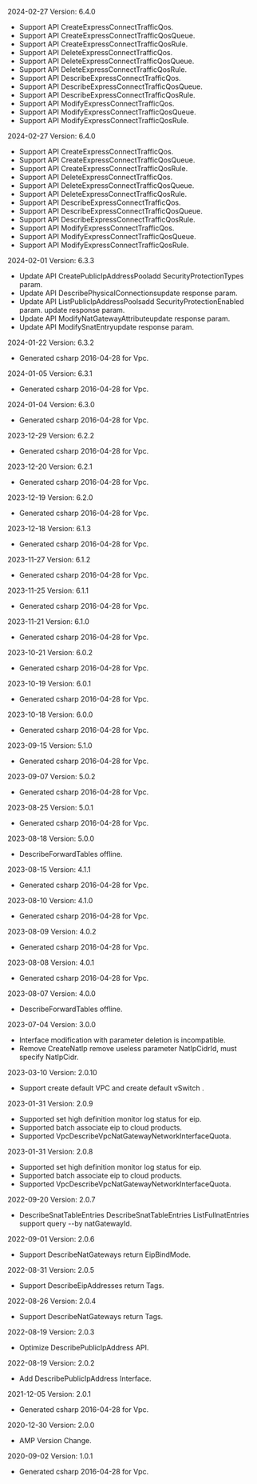 2024-02-27 Version: 6.4.0
- Support API CreateExpressConnectTrafficQos.
- Support API CreateExpressConnectTrafficQosQueue.
- Support API CreateExpressConnectTrafficQosRule.
- Support API DeleteExpressConnectTrafficQos.
- Support API DeleteExpressConnectTrafficQosQueue.
- Support API DeleteExpressConnectTrafficQosRule.
- Support API DescribeExpressConnectTrafficQos.
- Support API DescribeExpressConnectTrafficQosQueue.
- Support API DescribeExpressConnectTrafficQosRule.
- Support API ModifyExpressConnectTrafficQos.
- Support API ModifyExpressConnectTrafficQosQueue.
- Support API ModifyExpressConnectTrafficQosRule.


2024-02-27 Version: 6.4.0
- Support API CreateExpressConnectTrafficQos.
- Support API CreateExpressConnectTrafficQosQueue.
- Support API CreateExpressConnectTrafficQosRule.
- Support API DeleteExpressConnectTrafficQos.
- Support API DeleteExpressConnectTrafficQosQueue.
- Support API DeleteExpressConnectTrafficQosRule.
- Support API DescribeExpressConnectTrafficQos.
- Support API DescribeExpressConnectTrafficQosQueue.
- Support API DescribeExpressConnectTrafficQosRule.
- Support API ModifyExpressConnectTrafficQos.
- Support API ModifyExpressConnectTrafficQosQueue.
- Support API ModifyExpressConnectTrafficQosRule.


2024-02-01 Version: 6.3.3
- Update API CreatePublicIpAddressPooladd SecurityProtectionTypes param.
- Update API DescribePhysicalConnectionsupdate response param.
- Update API ListPublicIpAddressPoolsadd SecurityProtectionEnabled param.
update response param.
- Update API ModifyNatGatewayAttributeupdate response param.
- Update API ModifySnatEntryupdate response param.


2024-01-22 Version: 6.3.2
- Generated csharp 2016-04-28 for Vpc.

2024-01-05 Version: 6.3.1
- Generated csharp 2016-04-28 for Vpc.

2024-01-04 Version: 6.3.0
- Generated csharp 2016-04-28 for Vpc.

2023-12-29 Version: 6.2.2
- Generated csharp 2016-04-28 for Vpc.

2023-12-20 Version: 6.2.1
- Generated csharp 2016-04-28 for Vpc.

2023-12-19 Version: 6.2.0
- Generated csharp 2016-04-28 for Vpc.

2023-12-18 Version: 6.1.3
- Generated csharp 2016-04-28 for Vpc.

2023-11-27 Version: 6.1.2
- Generated csharp 2016-04-28 for Vpc.

2023-11-25 Version: 6.1.1
- Generated csharp 2016-04-28 for Vpc.

2023-11-21 Version: 6.1.0
- Generated csharp 2016-04-28 for Vpc.

2023-10-21 Version: 6.0.2
- Generated csharp 2016-04-28 for Vpc.

2023-10-19 Version: 6.0.1
- Generated csharp 2016-04-28 for Vpc.

2023-10-18 Version: 6.0.0
- Generated csharp 2016-04-28 for Vpc.

2023-09-15 Version: 5.1.0
- Generated csharp 2016-04-28 for Vpc.

2023-09-07 Version: 5.0.2
- Generated csharp 2016-04-28 for Vpc.

2023-08-25 Version: 5.0.1
- Generated csharp 2016-04-28 for Vpc.

2023-08-18 Version: 5.0.0
- DescribeForwardTables offline.

2023-08-15 Version: 4.1.1
- Generated csharp 2016-04-28 for Vpc.

2023-08-10 Version: 4.1.0
- Generated csharp 2016-04-28 for Vpc.

2023-08-09 Version: 4.0.2
- Generated csharp 2016-04-28 for Vpc.

2023-08-08 Version: 4.0.1
- Generated csharp 2016-04-28 for Vpc.

2023-08-07 Version: 4.0.0
- DescribeForwardTables offline.

2023-07-04 Version: 3.0.0
- Interface modification with parameter deletion is incompatible.
- Remove CreateNatIp remove useless parameter NatIpCidrId, must specify NatIpCidr.

2023-03-10 Version: 2.0.10
- Support create default VPC and create default vSwitch .

2023-01-31 Version: 2.0.9
- Supported set high definition monitor log status for eip.
- Supported batch associate eip to cloud products.
- Supported VpcDescribeVpcNatGatewayNetworkInterfaceQuota.

2023-01-31 Version: 2.0.8
- Supported set high definition monitor log status for eip.
- Supported batch associate eip to cloud products.
- Supported VpcDescribeVpcNatGatewayNetworkInterfaceQuota.

2022-09-20 Version: 2.0.7
- DescribeSnatTableEntries DescribeSnatTableEntries ListFullnatEntries support query --by natGatewayId.

2022-09-01 Version: 2.0.6
- Support DescribeNatGateways return EipBindMode.

2022-08-31 Version: 2.0.5
- Support DescribeEipAddresses return Tags.

2022-08-26 Version: 2.0.4
- Support DescribeNatGateways return Tags.

2022-08-19 Version: 2.0.3
- Optimize DescribePublicIpAddress API.

2022-08-19 Version: 2.0.2
- Add DescribePublicIpAddress Interface.

2021-12-05 Version: 2.0.1
- Generated csharp 2016-04-28 for Vpc.

2020-12-30 Version: 2.0.0
- AMP Version Change.

2020-09-02 Version: 1.0.1
- Generated csharp 2016-04-28 for Vpc.

